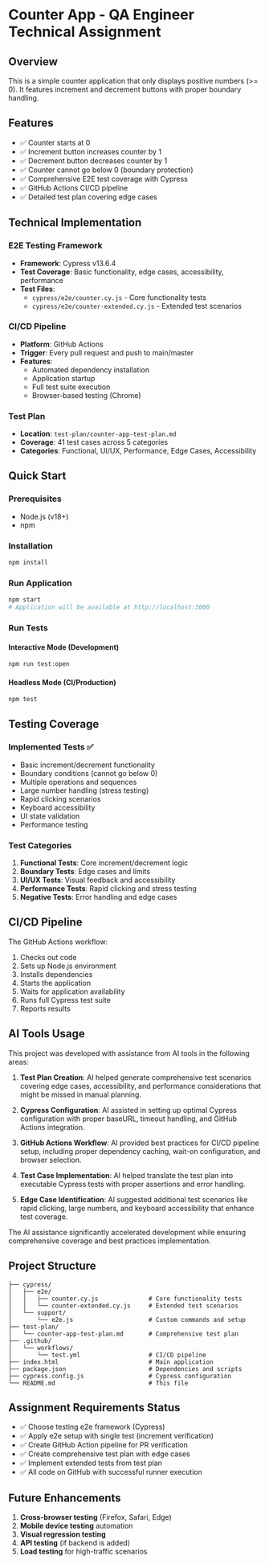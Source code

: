 # Counter App - QA Engineer Technical Assignment

## Overview
This is a simple counter application that only displays positive numbers (>= 0). It features increment and decrement buttons with proper boundary handling.

## Features
- ✅ Counter starts at 0
- ✅ Increment button increases counter by 1
- ✅ Decrement button decreases counter by 1
- ✅ Counter cannot go below 0 (boundary protection)
- ✅ Comprehensive E2E test coverage with Cypress
- ✅ GitHub Actions CI/CD pipeline
- ✅ Detailed test plan covering edge cases

## Technical Implementation

### E2E Testing Framework
- **Framework**: Cypress v13.6.4
- **Test Coverage**: Basic functionality, edge cases, accessibility, performance
- **Test Files**: 
  - `cypress/e2e/counter.cy.js` - Core functionality tests
  - `cypress/e2e/counter-extended.cy.js` - Extended test scenarios

### CI/CD Pipeline
- **Platform**: GitHub Actions
- **Trigger**: Every pull request and push to main/master
- **Features**: 
  - Automated dependency installation
  - Application startup
  - Full test suite execution
  - Browser-based testing (Chrome)

### Test Plan
- **Location**: `test-plan/counter-app-test-plan.md`
- **Coverage**: 41 test cases across 5 categories
- **Categories**: Functional, UI/UX, Performance, Edge Cases, Accessibility

## Quick Start

### Prerequisites
- Node.js (v18+)
- npm

### Installation
```bash
npm install
```

### Run Application
```bash
npm start
# Application will be available at http://localhost:3000
```

### Run Tests

#### Interactive Mode (Development)
```bash
npm run test:open
```

#### Headless Mode (CI/Production)
```bash
npm test
```

## Testing Coverage

### Implemented Tests ✅
- Basic increment/decrement functionality
- Boundary conditions (cannot go below 0)
- Multiple operations and sequences
- Large number handling (stress testing)
- Rapid clicking scenarios
- Keyboard accessibility
- UI state validation
- Performance testing

### Test Categories
1. **Functional Tests**: Core increment/decrement logic
2. **Boundary Tests**: Edge cases and limits
3. **UI/UX Tests**: Visual feedback and accessibility
4. **Performance Tests**: Rapid clicking and stress testing
5. **Negative Tests**: Error handling and edge cases

## CI/CD Pipeline

The GitHub Actions workflow:
1. Checks out code
2. Sets up Node.js environment
3. Installs dependencies
4. Starts the application
5. Waits for application availability
6. Runs full Cypress test suite
7. Reports results

## AI Tools Usage

This project was developed with assistance from AI tools in the following areas:

1. **Test Plan Creation**: AI helped generate comprehensive test scenarios covering edge cases, accessibility, and performance considerations that might be missed in manual planning.

2. **Cypress Configuration**: AI assisted in setting up optimal Cypress configuration with proper baseURL, timeout handling, and GitHub Actions integration.

3. **GitHub Actions Workflow**: AI provided best practices for CI/CD pipeline setup, including proper dependency caching, wait-on configuration, and browser selection.

4. **Test Case Implementation**: AI helped translate the test plan into executable Cypress tests with proper assertions and error handling.

5. **Edge Case Identification**: AI suggested additional test scenarios like rapid clicking, large numbers, and keyboard accessibility that enhance test coverage.

The AI assistance significantly accelerated development while ensuring comprehensive coverage and best practices implementation.

## Project Structure
```
├── cypress/
│   ├── e2e/
│   │   ├── counter.cy.js              # Core functionality tests
│   │   └── counter-extended.cy.js     # Extended test scenarios
│   └── support/
│       └── e2e.js                     # Custom commands and setup
├── test-plan/
│   └── counter-app-test-plan.md       # Comprehensive test plan
├── .github/
│   └── workflows/
│       └── test.yml                   # CI/CD pipeline
├── index.html                         # Main application
├── package.json                       # Dependencies and scripts
├── cypress.config.js                  # Cypress configuration
└── README.md                          # This file
```

## Assignment Requirements Status

- ✅ Choose testing e2e framework (Cypress)
- ✅ Apply e2e setup with single test (increment verification)
- ✅ Create GitHub Action pipeline for PR verification
- ✅ Create comprehensive test plan with edge cases
- ✅ Implement extended tests from test plan
- ✅ All code on GitHub with successful runner execution

## Future Enhancements

1. **Cross-browser testing** (Firefox, Safari, Edge)
2. **Mobile device testing** automation
3. **Visual regression testing**
4. **API testing** (if backend is added)
5. **Load testing** for high-traffic scenarios
